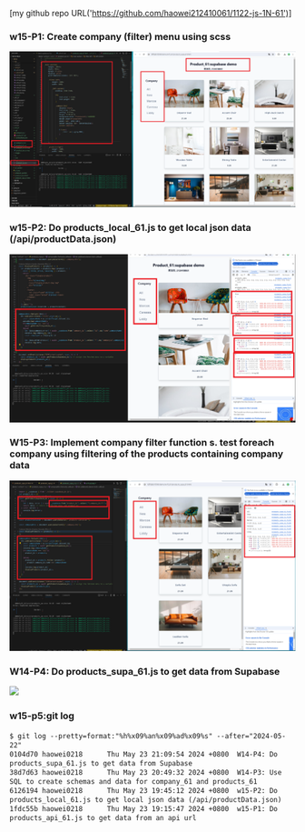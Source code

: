 [my github repo URL('https://github.com/haowei212410061/1122-js-1N-61')]

### w15-P1: Create company (filter) menu using scss 

![](w15-p1.png)


### w15-P2: Do products_local_61.js to get local json data (/api/productData.json) 
![](w15-p2.png)


### W15-P3: Implement company filter function s. test foreach company using filtering of the products containing company data
 

![](w15-p3.png)
 

### W14-P4: Do products_supa_61.js to get data from Supabase
 

![](w15-p4.png)


### w15-p5:git log

```
$ git log --pretty=format:"%h%x09%an%x09%ad%x09%s" --after="2024-05-22"
0104d70 haowei0218      Thu May 23 21:09:54 2024 +0800  W14-P4: Do products_supa_61.js to get data from Supabase
38d7d63 haowei0218      Thu May 23 20:49:32 2024 +0800  W14-P3: Use SQL to create schemas and data for company_61 and products_61
6126194 haowei0218      Thu May 23 19:45:12 2024 +0800  w15-P2: Do products_local_61.js to get local json data (/api/productData.json)
1fdc55b haowei0218      Thu May 23 19:15:47 2024 +0800  w15-P1: Do products_api_61.js to get data from an api url

```
